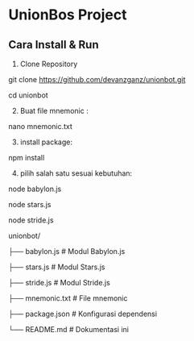 # UnionBos Project

## Cara Install & Run


1. Clone Repository
   
  git clone https://github.com/devanzganz/unionbot.git

  cd unionbot

2. Buat file mnemonic :
   
  nano mnemonic.txt

3. install package:
   
  npm install

4. pilih salah satu sesuai kebutuhan:

  node babylon.js

  node stars.js

  node stride.js

unionbot/

  ├── babylon.js       # Modul Babylon.js

  ├── stars.js         # Modul Stars.js

  ├── stride.js        # Modul Stride.js

  ├── mnemonic.txt     # File mnemonic 

  ├── package.json     # Konfigurasi dependensi

  └── README.md        # Dokumentasi ini

